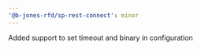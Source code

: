 ```yaml
---
'@b-jones-rfd/sp-rest-connect': minor
---
```


Added support to set timeout and binary in configuration
